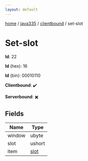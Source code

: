 ```yaml
---
layout: default
---
```


[home](/)  /  [java335](/protocol/java335)  /  [clientbound](/protocol/java335/clientbound)  /  set-slot

# Set-slot

**Id**: 22

**Id** (hex): 16

**Id** (bin): 00010110

**Clientbound**: ✔️

**Serverbound**: ✖️

## Fields

Name | Type
---|---
window | ubyte
slot | ushort
item | [slot](/protocol/java335/types/slot)

